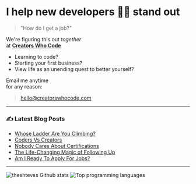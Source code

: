 # I help new developers 💃🕺 stand out

> "How do I get a job?"

We're figuring this out _together_
<br>at [**Creators Who Code**](https://creatorswhocode.com)

* Learning to code?
* Starting your first business?
* View life as an unending quest to better yourself?

Email me anytime
<br>for any reason:

> hello@creatorswhocode.com

---

### ✍️ Latest Blog Posts

<!-- BLOG-POST-LIST:START -->
- [Whose Ladder Are You Climbing?](https://creatorswhocode.com/blog/whose-ladder)
- [Coders Vs Creators](https://creatorswhocode.com/blog/coders-vs-creators)
- [Nobody Cares About Certifications](https://creatorswhocode.com/blog/bad-certifications)
- [The Life-Changing Magic of Following Up](https://creatorswhocode.com/blog/follow-up)
- [Am I Ready To Apply For Jobs?](https://creatorswhocode.com/blog/start-today)
<!-- BLOG-POST-LIST:END -->

---

![theshteves Github stats](https://github-readme-stats.vercel.app/api?username=theshteves&show_icons=true&count_private=true&hide=contribs)
![Top programming languages](https://github-readme-stats.vercel.app/api/top-langs/?username=theshteves&layout=compact)
